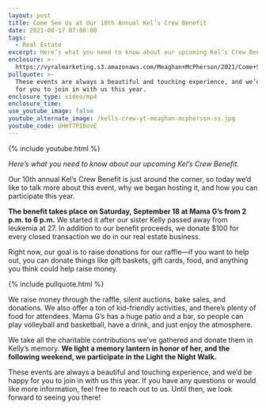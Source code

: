 ```yaml
---
layout: post
title: Come See Us at Our 10th Annual Kel’s Crew Benefit
date: 2021-08-17 07:00:00
tags:
  - Real Estate
excerpt: Here’s what you need to know about our upcoming Kel’s Crew Benefit.
enclosure: >-
  https://vyralmarketing.s3.amazonaws.com/Meaghan+McPherson/2021/Come+See+Us+at+Our+10th+Annual+Kell%E2%80%99s+Crew+Benefit.mp4
pullquote: >-
  These events are always a beautiful and touching experience, and we’d be happy
  for you to join in with us this year.
enclosure_type: video/mp4
enclosure_time:
use_youtube_image: false
youtube_alternate_image: /kells-crew-yt-meaghan-mcpherson-ss.jpg
youtube_code: UHmT7PIBovE
---
```

{% include youtube.html %}

*Here’s what you need to know about our upcoming Kel’s Crew Benefit.*

Our 10th annual Kel’s Crew Benefit is just around the corner, so today we’d like to talk more about this event, why we began hosting it, and how you can participate this year.

**The benefit takes place on Saturday, September 18 at Mama G’s from 2 p.m. to 6 p.m.** We started it after our sister Kelly passed away from leukemia at 27. In addition to our benefit proceeds, we donate $100 for every closed transaction we do in our real estate business.

Right now, our goal is to raise donations for our raffle—if you want to help out, you can donate things like gift baskets, gift cards, food, and anything you think could help raise money.&nbsp;

{% include pullquote.html %}

We raise money through the raffle, silent auctions, bake sales, and donations. We also offer a ton of kid-friendly activities, and there’s plenty of food for attendees. Mama G’s has a huge patio and a bar, so people can play volleyball and basketball, have a drink, and just enjoy the atmosphere.

We take all the charitable contributions we’ve gathered and donate them in Kelly’s memory. **We light a memory lantern in honor of her, and the following weekend, we participate in the Light the Night Walk.&nbsp;**

These events are always a beautiful and touching experience, and we’d be happy for you to join in with us this year. If you have any questions or would like more information, feel free to reach out to us. Until then, we look forward to seeing you there\!
